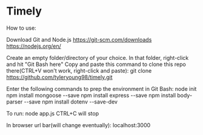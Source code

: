 # Timely
How to use:

Download Git and Node.js
https://git-scm.com/downloads
https://nodejs.org/en/

Create an empty folder/directory of your choice.
In that folder, right-click and hit "Git Bash here"
Copy and paste this command to clone this repo there(CTRL+V won't work, right-click and paste):
git clone https://github.com/tyleryoung98/timely.git

Enter the following commands to prep the environment in Git Bash:
node init
npm install mongoose --save
npm install express --save
npm install body-parser --save
npm install dotenv --save-dev

To run:
node app.js
CTRL+C will stop

In browser url bar(will change eventually):
localhost:3000
